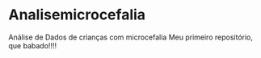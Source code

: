 # Analisemicrocefalia
Análise de Dados de crianças com microcefalia
Meu primeiro repositório, que babado!!!!
